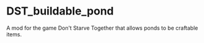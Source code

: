 # DST_buildable_pond
A mod for the game Don't Starve Together that allows ponds to be craftable items.

